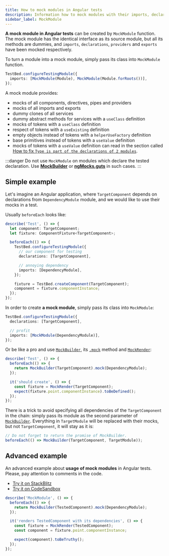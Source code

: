 ```yaml
---
title: How to mock modules in Angular tests
description: Information how to mock modules with their imports, declarations and providers in Angular tests with help of ng-mocks
sidebar_label: MockModule
---
```


**A mock module in Angular tests** can be created by `MockModule` function.
The mock module has the identical interface as its source module,
but all its methods are dummies, and `imports`, `declarations`, `providers` and `exports` have been mocked respectively.

To turn a module into a mock module, simply pass its class into `MockModule` function.

```ts
TestBed.configureTestingModule({
  imports: [MockModule(Module), MockModule(Module.forRoots())],
});
```

A mock module provides:

- mocks of all components, directives, pipes and providers
- mocks of all imports and exports
- dummy clones of all services
- dummy abstract methods for services with a `useClass` definition
- mocks of tokens with a `useClass` definition
- respect of tokens with a `useExisting` definition
- empty objects instead of tokens with a `helperUseFactory` definition
- base primitives instead of tokens with a `useValue` definition
- mocks of tokens with a `useValue` definition can read in the section called [How to fix `Type is part of the declarations of 2 modules`](../troubleshooting/declarations-of-2-modules.md).

:::danger
Do not use `MockModule` on modules which declare the tested declaration. 
Use **[MockBuilder](MockBuilder.md)** or **[ngMocks.guts](ngMocks/guts.md)** in such cases.
:::

## Simple example

Let's imagine an Angular application, where `TargetComponent` depends on declarations from `DependencyModule` module,
and we would like to use their mocks in a test.

Usually `beforeEach` looks like:

```ts
describe('Test', () => {
  let component: TargetComponent;
  let fixture: ComponentFixture<TargetComponent>;

  beforeEach(() => {
    TestBed.configureTestingModule({
      // our component for testing
      declarations: [TargetComponent],

      // annoying dependency
      imports: [DependencyModule],
    });

    fixture = TestBed.createComponent(TargetComponent);
    component = fixture.componentInstance;
  });
});
```

In order to create **a mock module**, simply pass its class into `MockModule`:

```ts
TestBed.configureTestingModule({
  declarations: [TargetComponent],

  // profit
  imports: [MockModule(DependencyModule)],
});
```

Or be like a pro and use [`MockBuilder`](MockBuilder.md), its [`.mock`](MockBuilder.md#mock) method
and [`MockRender`](MockRender.md):

```ts
describe('Test', () => {
  beforeEach(() => {
    return MockBuilder(TargetComponent).mock(DependencyModule);
  });

  it('should create', () => {
    const fixture = MockRender(TargetComponent);
    expect(fixture.point.componentInstance).toBeDefined();
  });
});
```

There is a trick to avoid specifying all dependencies of the `TargetComponent` in the chain:
simply pass its module as the second parameter of [`MockBuilder`](MockBuilder.md).
Everything in `TargetModule` will be replaced with their mocks, but not `TargetComponent`, it will stay as it is:

```ts
// Do not forget to return the promise of MockBuilder.
beforeEach(() => MockBuilder(TargetComponent, TargetModule));
```

## Advanced example

An advanced example about **usage of mock modules** in Angular tests.
Please, pay attention to comments in the code.

- [Try it on StackBlitz](https://stackblitz.com/github/ng-mocks/examples/tree/tests?file=src/examples/MockModule/test.spec.ts&initialpath=%3Fspec%3DMockModule)
- [Try it on CodeSandbox](https://codesandbox.io/s/github/ng-mocks/examples/tree/tests?file=/src/examples/MockModule/test.spec.ts&initialpath=%3Fspec%3DMockModule)

```ts title="https://github.com/ike18t/ng-mocks/blob/master/examples/MockModule/test.spec.ts"
describe('MockModule', () => {
  beforeEach(() => {
    return MockBuilder(TestedComponent).mock(DependencyModule);
  });

  it('renders TestedComponent with its dependencies', () => {
    const fixture = MockRender(TestedComponent);
    const component = fixture.point.componentInstance;

    expect(component).toBeTruthy();
  });
});
```
